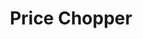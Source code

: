 ---
title: "Price Chopper"
url: /kansas-city/price-chopper-northeast-englewood-road/
shop: supermarket
---